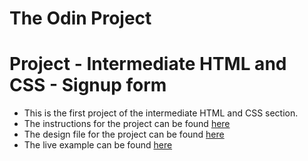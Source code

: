 # The Odin Project

# Project - Intermediate HTML and CSS - Signup form

- This is the first project of the intermediate HTML and CSS section.
- The instructions for the project can be found [here](https://www.theodinproject.com/lessons/node-path-intermediate-html-and-css-admin-dashboard)
- The design file for the project can be found [here](https://cdn.statically.io/gh/TheOdinProject/curriculum/43cc6ab69fdfbef40d431a65677d2144668930ac/intermediate_html_css/grid/project_admin_dashboard/imgs/dashboard-project.png)
- The live example can be found [here](https://ksh009.github.io/top-dashboard/)
